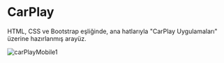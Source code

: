 # CarPlay
HTML, CSS ve Bootstrap eşliğinde, ana hatlarıyla "CarPlay Uygulamaları" üzerine hazırlanmış arayüz.


![carPlayMobile1](https://user-images.githubusercontent.com/116227509/218073365-edc3df5b-1366-40e2-abc8-51015baa19c4.png)
